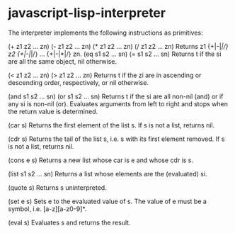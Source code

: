 # javascript-lisp-interpreter
The interpreter implements the following instructions as primitives:

(+ z1 z2 ... zn)
(- z1 z2 ... zn)
(* z1 z2 ... zn)
(/ z1 z2 ... zn)
Returns z1 {+|-|*|/} z2 {+|-|*|/} ... {+|-|*|/} zn.
(eq s1 s2 ... sn)
(= s1 s2 ... sn)
Returns t if the si are all the same object, nil otherwise.

(< z1 z2 ... zn)
(> z1 z2 ... zn)
Returns t if the zi are in ascending or descending order, respectively, or nil otherwise.

(and s1 s2 ... sn)
(or s1 s2 ... sn)
Returns t if the si are all non-nil (and) or if any si is non-nil (or). Evaluates arguments from left to right and stops when the return value is determined.

(car s)
Returns the first element of the list s. If s is not a list, returns nil.

(cdr s)
Returns the tail of the list s, i.e. s with its first element removed. If s is not a list, returns nil.

(cons e s)
Returns a new list whose car is e and whose cdr is s.

(list s1 s2 ... sn)
Returns a list whose elements are the (evaluated) si.

(quote s)
Returns s uninterpreted.

(set e s)
Sets e to the evaluated value of s. The value of e must be a symbol, i.e. [a-z][a-z0-9]*.

(eval s)
Evaluates s and returns the result.
